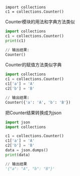 ```
import collections
c1 = collections.Counter()
```

Counter模块的用法和字典方法类似
```python
import collections
c1 = collections.Counter()
print(c1)

// 输出结果:
Counter()
```

Counter的赋值方法类似字典
```python
import collections
c1 = collections.Counter()
c1['a'] = 'A'
c2['b'] = 'B'

// 输出结果:
Counter({'a': 'A', 'b': 'B'})
```

把Counter结果转换成为json
```python
import json
import collections

c1 = collections.Counter()
c1['a'] = 'A'
c2['b'] = 'B'
data = json.dumps()
print(data)

// 输出结果
'{"a": "A", "b": "B"}'
```
